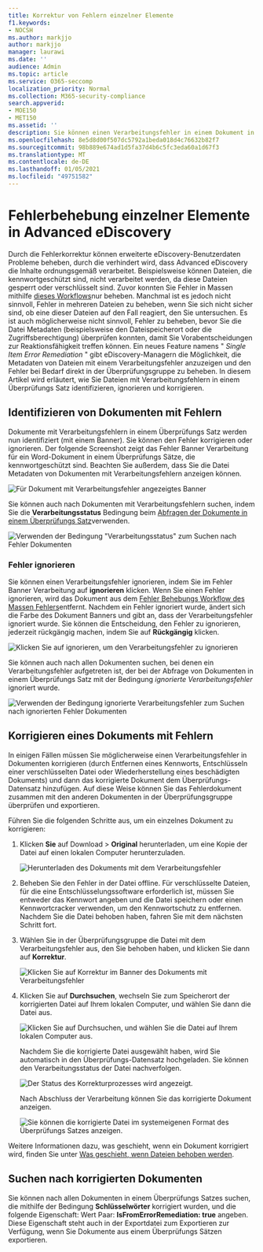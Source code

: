 ```yaml
---
title: Korrektur von Fehlern einzelner Elemente
f1.keywords:
- NOCSH
ms.author: markjjo
author: markjjo
manager: laurawi
ms.date: ''
audience: Admin
ms.topic: article
ms.service: O365-seccomp
localization_priority: Normal
ms.collection: M365-security-compliance
search.appverid:
- MOE150
- MET150
ms.assetid: ''
description: Sie können einen Verarbeitungsfehler in einem Dokument in einer Überprüfungsgruppe in Advanced eDiscovery beheben, ohne den Prozess der Massen Fehlerkorrektur durchführen zu müssen.
ms.openlocfilehash: 8e5d8d00f507dc5792a1beda018d4c76632b82f7
ms.sourcegitcommit: 98b889e674ad1d5fa37d4b6c5fc3eda60a1d67f3
ms.translationtype: MT
ms.contentlocale: de-DE
ms.lasthandoff: 01/05/2021
ms.locfileid: "49751582"
---
```

# <a name="single-item-error-remediation-in-advanced-ediscovery"></a>Fehlerbehebung einzelner Elemente in Advanced eDiscovery

Durch die Fehlerkorrektur können erweiterte eDiscovery-Benutzerdaten Probleme beheben, durch die verhindert wird, dass Advanced eDiscovery die Inhalte ordnungsgemäß verarbeitet. Beispielsweise können Dateien, die kennwortgeschützt sind, nicht verarbeitet werden, da diese Dateien gesperrt oder verschlüsselt sind. Zuvor konnten Sie Fehler in Massen mithilfe [dieses Workflows](error-remediation-when-processing-data-in-advanced-ediscovery.md)nur beheben. Manchmal ist es jedoch nicht sinnvoll, Fehler in mehreren Dateien zu beheben, wenn Sie sich nicht sicher sind, ob eine dieser Dateien auf den Fall reagiert, den Sie untersuchen. Es ist auch möglicherweise nicht sinnvoll, Fehler zu beheben, bevor Sie die Datei Metadaten (beispielsweise den Dateispeicherort oder die Zugriffsberechtigung) überprüfen konnten, damit Sie Vorabentscheidungen zur Reaktionsfähigkeit treffen können. Ein neues Feature namens " *Single Item Error Remediation* " gibt eDiscovery-Managern die Möglichkeit, die Metadaten von Dateien mit einem Verarbeitungsfehler anzuzeigen und den Fehler bei Bedarf direkt in der Überprüfungsgruppe zu beheben. In diesem Artikel wird erläutert, wie Sie Dateien mit Verarbeitungsfehlern in einem Überprüfungs Satz identifizieren, ignorieren und korrigieren.

## <a name="identify-documents-with-errors"></a>Identifizieren von Dokumenten mit Fehlern

Dokumente mit Verarbeitungsfehlern in einem Überprüfungs Satz werden nun identifiziert (mit einem Banner). Sie können den Fehler korrigieren oder ignorieren. Der folgende Screenshot zeigt das Fehler Banner Verarbeitung für ein Word-Dokument in einem Überprüfungs Sätze, die kennwortgeschützt sind. Beachten Sie außerdem, dass Sie die Datei Metadaten von Dokumenten mit Verarbeitungsfehlern anzeigen können.

![Für Dokument mit Verarbeitungsfehler angezeigtes Banner](../media/SIERimage1.png)

Sie können auch nach Dokumenten mit Verarbeitungsfehlern suchen, indem Sie die **Verarbeitungsstatus** Bedingung beim [Abfragen der Dokumente in einem Überprüfungs Satz](review-set-search.md)verwenden.

![Verwenden der Bedingung "Verarbeitungsstatus" zum Suchen nach Fehler Dokumenten](../media/SIERimage2.png)

### <a name="ignore-errors"></a>Fehler ignorieren

Sie können einen Verarbeitungsfehler ignorieren, indem Sie im Fehler Banner Verarbeitung auf **ignorieren** klicken. Wenn Sie einen Fehler ignorieren, wird das Dokument aus dem [Fehler Behebungs Workflow des Massen Fehlers](error-remediation-when-processing-data-in-advanced-ediscovery.md)entfernt. Nachdem ein Fehler ignoriert wurde, ändert sich die Farbe des Dokument Banners und gibt an, dass der Verarbeitungsfehler ignoriert wurde. Sie können die Entscheidung, den Fehler zu ignorieren, jederzeit rückgängig machen, indem Sie auf **Rückgängig** klicken.

![Klicken Sie auf ignorieren, um den Verarbeitungsfehler zu ignorieren](../media/SIERimage3.png)

Sie können auch nach allen Dokumenten suchen, bei denen ein Verarbeitungsfehler aufgetreten ist, der bei der Abfrage von Dokumenten in einem Überprüfungs Satz mit der Bedingung *ignorierte Verarbeitungsfehler* ignoriert wurde.

![Verwenden der Bedingung ignorierte Verarbeitungsfehler zum Suchen nach ignorierten Fehler Dokumenten](../media/SIERimage4.png)

## <a name="remediate-a-document-with-errors"></a>Korrigieren eines Dokuments mit Fehlern

In einigen Fällen müssen Sie möglicherweise einen Verarbeitungsfehler in Dokumenten korrigieren (durch Entfernen eines Kennworts, Entschlüsseln einer verschlüsselten Datei oder Wiederherstellung eines beschädigten Dokuments) und dann das korrigierte Dokument dem Überprüfungs-Datensatz hinzufügen. Auf diese Weise können Sie das Fehlerdokument zusammen mit den anderen Dokumenten in der Überprüfungsgruppe überprüfen und exportieren. 

Führen Sie die folgenden Schritte aus, um ein einzelnes Dokument zu korrigieren:

1. Klicken **Sie** auf Download  >  **Original** herunterladen, um eine Kopie der Datei auf einen lokalen Computer herunterzuladen.

   ![Herunterladen des Dokuments mit dem Verarbeitungsfehler](../media/SIERimage5.png)

2. Beheben Sie den Fehler in der Datei offline. Für verschlüsselte Dateien, für die eine Entschlüsselungssoftware erforderlich ist, müssen Sie entweder das Kennwort angeben und die Datei speichern oder einen Kennwortcracker verwenden, um den Kennwortschutz zu entfernen. Nachdem Sie die Datei behoben haben, fahren Sie mit dem nächsten Schritt fort.

3. Wählen Sie in der Überprüfungsgruppe die Datei mit dem Verarbeitungsfehler aus, den Sie behoben haben, und klicken Sie dann auf **Korrektur**.

   ![Klicken Sie auf Korrektur im Banner des Dokuments mit Verarbeitungsfehler](../media/SIERimage6.png)


4. Klicken Sie auf **Durchsuchen**, wechseln Sie zum Speicherort der korrigierten Datei auf Ihrem lokalen Computer, und wählen Sie dann die Datei aus.

   ![Klicken Sie auf Durchsuchen, und wählen Sie die Datei auf Ihrem lokalen Computer aus.](../media/SIERimage7.png)

    Nachdem Sie die korrigierte Datei ausgewählt haben, wird Sie automatisch in den Überprüfungs-Datensatz hochgeladen. Sie können den Verarbeitungsstatus der Datei nachverfolgen.

    ![Der Status des Korrekturprozesses wird angezeigt.](../media/SIERimage8.png)

   Nach Abschluss der Verarbeitung können Sie das korrigierte Dokument anzeigen.

    ![Sie können die korrigierte Datei im systemeigenen Format des Überprüfungs Satzes anzeigen.](../media/SIERimage9.png)

Weitere Informationen dazu, was geschieht, wenn ein Dokument korrigiert wird, finden Sie unter [Was geschieht, wenn Dateien behoben werden](error-remediation-when-processing-data-in-advanced-ediscovery.md#what-happens-when-files-are-remediated).

## <a name="search-for-remediated-documents"></a>Suchen nach korrigierten Dokumenten

Sie können nach allen Dokumenten in einem Überprüfungs Satzes suchen, die mithilfe der Bedingung **Schlüsselwörter** korrigiert wurden, und die folgende Eigenschaft: Wert Paar: **IsFromErrorRemediation: true** angeben. Diese Eigenschaft steht auch in der Exportdatei zum Exportieren zur Verfügung, wenn Sie Dokumente aus einem Überprüfungs Sätzen exportieren.
